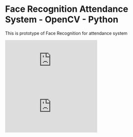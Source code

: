 

# Face Recognition Attendance System - OpenCV - Python
 This is prototype of Face Recognition for attendance system

<embed src="https://alexivaner.github.io/Slide_0860810_0860812_0860814.pdf" />

<embed src="https://alexivaner.github.io/hw5_0860810_0860812_0860814.pdf" />
